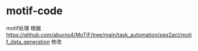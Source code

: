 # motif-code
motif处理
根据 https://github.com/aburns4/MoTIF/tree/main/task_automation/seq2act/motif_data_generation 修改
